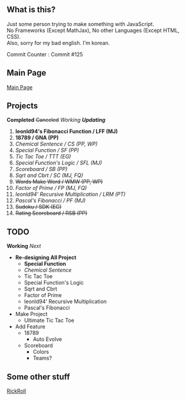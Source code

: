 ## What is this?
Just some person trying to make something with JavaScript.  
No Frameworks (Except MathJax), No other Languages (Except HTML, CSS).  
Also, sorry for my bad english. I'm korean.

Commit Counter : Commit #125

## Main Page
[Main Page](https://hibye1217.github.io/Page/Main.html)

## Projects
**Completed** ~~Canceled~~ *Working* ***Updating***
1. **leonld94's Fibonacci Function / LFF (MJ)**
2. **18789 / GNA (PP)**
3. *Chemical Sentence / CS (PP, WP)*
4. *Special Function / SF (PP)*
5. *Tic Tac Toe / TTT (EG)*
6. *Special Function's Logic / SFL (MJ)*
7. *Scoreboard / SB (PP)*
8. *Sqrt and Cbrt / SC (MJ, FQ)*
9. ~~Words Make Word / WMW (PP, WP)~~
10. *Factor of Prime / FP (MJ, FQ)*
11. *leonld94' Recursive Multiplication / LRM (PT)*
12. *Pascal's Fibonacci / PF (MJ)*
13. ~~Sudoku / SDK (EG)~~
14. ~~Rating Scoreboard / RSB (PP)~~

## TODO
**Working** *Next*

- **Re-designing All Project**
  - **Special Function**
  - *Chemical Sentence*
  - Tic Tac Toe
  - Special Function's Logic
  - Sqrt and Cbrt
  - Factor of Prime
  - leonld94' Recursive Multiplication
  - Pascal's Fibonacci
- Make Project
  - Ultimate Tic Tac Toe
- Add Feature
  - 18789
    - Auto Evolve
  - Scoreboard
    - Colors
    - Teams?

## Some other stuff
[RickRoll](https://www.youtube.com/watch?v=dQw4w9WgXcQ)